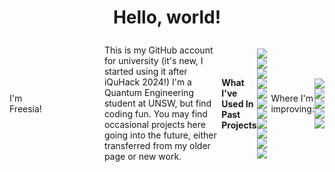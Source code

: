 <div align="center">
</div>

<h1 align="center">Hello, world! </h1>
<div style="display: flex; align-items: center;">
  <p align="left" style="margin-right: 100px;">
    I'm Freesia! 
    <div> This is my GitHub account for university (it's new, I started using it after iQuHack 2024!) 
    I'm a Quantum Engineering student at UNSW, but find coding fun. 
    You may find occasional projects here going into the future, either transferred from my older page or new work.
    </div>
  </p>

#### What I've Used In Past Projects
<!-- I've added ratings to my languages because you're always learning more things. Note: I don't give myself 10's -->
<p align="left">
  <!-- C: 7/10 -->
  <img src="https://img.shields.io/badge/C-%2300599C.svg?style=flat&logo=c&logoColor=white">
    <!-- C++: 6/10 -->
  <img src="https://img.shields.io/badge/C++-%2300599C.svg?style=flat&logo=cplusplus&logoColor=white">
    <!-- Python: 9/10 (my comfort language) -->
  <img src="https://img.shields.io/badge/Python-%2314354C.svg?style=flat&logo=python&logoColor=white">
    <!-- JS: 7/10 -->
  <!-- TypeScript: 7/10 -->
  <img src="https://img.shields.io/badge/TypeScript-%23007ACC.svg?style=flat&logo=typescript&logoColor=white">
  <img src="https://img.shields.io/badge/JavaScript-%23F7DF1E.svg?style=flat&logo=javascript&logoColor=black">
    <!-- HTML: 9/10 -->
  <img src="https://img.shields.io/badge/HTML5-%23E34F26.svg?style=flat&logo=html5&logoColor=white">
    <!-- CSS: 8/10 now that its been updated to be more dynamic I don't have it all down and sometimes
      do things in JS that were possible in CSS3 accidentally -->
  <img src="https://img.shields.io/badge/CSS3-%231572B6.svg?style=flat&logo=css3&logoColor=white">
  <!-- C#: 5/10 From game dev and the quantum libraries Q#; I am totally out of practice but can still read 
  it pretty well. I want to revisit it with a project so that I can recall things again. -->
  <img src="https://img.shields.io/badge/C%23-%239239EF.svg?style=flat&logo=csharp&logoColor=white">
  <!-- SQL: 6/10  -->
  <img src="https://img.shields.io/badge/SQL-%2300758F.svg?style=flat&logo=postgresql&logoColor=white">
  <!-- PHP: 5/10 -->
  <img src="https://img.shields.io/badge/PHP-%23777BB4.svg?style=flat&logo=php&logoColor=white">
  <!-- R: 5/10 -->
  <img src="https://img.shields.io/badge/R-%23276DC3.svg?style=flat&logo=r&logoColor=white">

</p>
Where I'm improving:
<p align="left">
      <!-- Ruby: 5/10 - learning. Very interested in making a spinoff of or contributing to SciRate 
    which is largely Ruby based -->
  <img src="https://img.shields.io/badge/Ruby-%23CC342D.svg?style=flat&logo=ruby&logoColor=white">
    <!-- Assembly: 6/10 - currently learning and practicing -->
  <img src="https://img.shields.io/badge/Assembly-%23A8B9CC.svg?style=flat&logo=assembly&logoColor=white">
  <!-- Rust: 5/10 -->
  <img src="https://img.shields.io/badge/Rust-%2347875A.svg?style=flat&logo=rust&logoColor=white">
  <!-- Verilog: 5/10 -->
  <img src="https://img.shields.io/badge/Verilog-%23F00000.svg?style=flat&logo=verilog&logoColor=white">
  <!-- Java: 5/10 -->
  <img src="https://img.shields.io/badge/Java-%23ED8B00.svg?style=flat&logo=java&logoColor=white"> 
</p>
